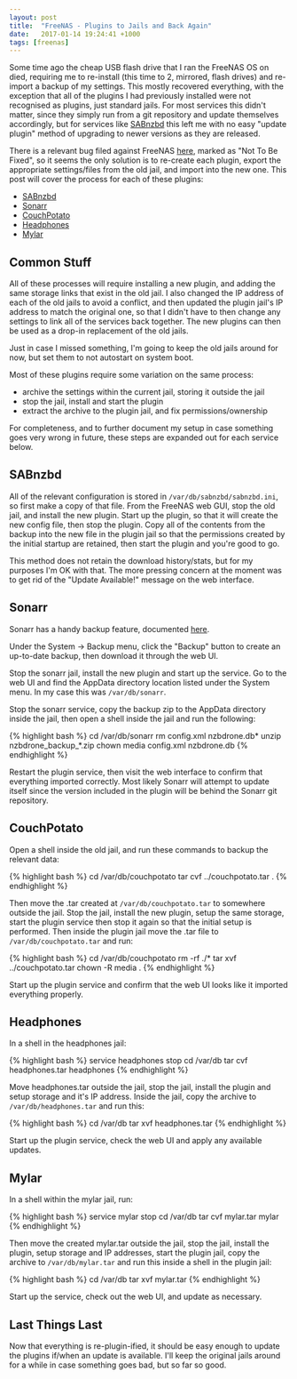 ```yaml
---
layout: post
title:  "FreeNAS - Plugins to Jails and Back Again"
date:   2017-01-14 19:24:41 +1000
tags: [freenas]
---
```


Some time ago the cheap USB flash drive that I ran the FreeNAS OS on died, requiring me to re-install (this time to 2, mirrored, flash drives) and re-import a backup of my settings. This mostly recovered everything, with the exception that all of the plugins I had previously installed were not recognised as plugins, just standard jails. For most services this didn't matter, since they simply run from a git repository and update themselves accordingly, but for services like [SABnzbd](https://sabnzbd.org/) this left me with no easy "update plugin" method of upgrading to newer versions as they are released.

<!--more-->

There is a relevant bug filed against FreeNAS [here](https://bugs.ixsystems.com/issues/7447), marked as "Not To Be Fixed", so it seems the only solution is to re-create each plugin, export the appropriate settings/files from the old jail, and import into the new one. This post will cover the process for each of these plugins:

- [SABnzbd](#sabnzbd)
- [Sonarr](#sonarr)
- [CouchPotato](#couchpotato)
- [Headphones](#headphones)
- [Mylar](#mylar)

## Common Stuff

All of these processes will require installing a new plugin, and adding the same storage links that exist in the old jail. I also changed the IP address of each of the old jails to avoid a conflict, and then updated the plugin jail's IP address to match the original one, so that I didn't have to then change any settings to link all of the services back together. The new plugins can then be used as a drop-in replacement of the old jails.

Just in case I missed something, I'm going to keep the old jails around for now, but set them to not autostart on system boot.

Most of these plugins require some variation on the same process:

- archive the settings within the current jail, storing it outside the jail
- stop the jail, install and start the plugin
- extract the archive to the plugin jail, and fix permissions/ownership

For completeness, and to further document my setup in case something goes very wrong in future, these steps are expanded out for each service below.

<a name="#sabnzbd"/>

## SABnzbd

All of the relevant configuration is stored in `/var/db/sabnzbd/sabnzbd.ini`, so first make a copy of that file. From the FreeNAS web GUI, stop the old jail, and install the new plugin. Start up the plugin, so that it will create the new config file, then stop the plugin. Copy all of the contents from the backup into the new file in the plugin jail so that the permissions created by the initial startup are retained, then start the plugin and you're good to go.

This method does not retain the download history/stats, but for my purposes I'm OK with that. The more pressing concern at the moment was to get rid of the "Update Available!" message on the web interface.

<a name="#sonarr"/>

## Sonarr

Sonarr has a handy backup feature, documented [here](https://github.com/Sonarr/Sonarr/wiki/Backup-and-Restore).

Under the System -> Backup menu, click the "Backup" button to create an up-to-date backup, then download it through the web UI.

Stop the sonarr jail, install the new plugin and start up the service. Go to the web UI and find the AppData directory location listed under the System menu. In my case this was `/var/db/sonarr`.

Stop the sonarr service, copy the backup zip to the AppData directory inside the jail, then open a shell inside the jail and run the following:

{% highlight bash %}
cd /var/db/sonarr
rm config.xml nzbdrone.db*
unzip nzbdrone_backup_*.zip
chown media config.xml nzbdrone.db
{% endhighlight %}

Restart the plugin service, then visit the web interface to confirm that everything imported correctly. Most likely Sonarr will attempt to update itself since the version included in the plugin will be behind the Sonarr git repository.

<a name="#couchpotato"/>

## CouchPotato

Open a shell inside the old jail, and run these commands to backup the relevant data:

{% highlight bash %}
cd /var/db/couchpotato
tar cvf ../couchpotato.tar .
{% endhighlight %}

Then move the .tar created at `/var/db/couchpotato.tar` to somewhere outside the jail. Stop the jail, install the new plugin, setup the same storage, start the plugin service then stop it again so that the initial setup is performed. Then inside the plugin jail move the .tar file to `/var/db/couchpotato.tar` and run:

{% highlight bash %}
cd /var/db/couchpotato
rm -rf ./*
tar xvf ../couchpotato.tar
chown -R media .
{% endhighlight %}

Start up the plugin service and confirm that the web UI looks like it imported everything properly.

<a name="#headphones"/>

## Headphones

In a shell in the headphones jail:

{% highlight bash %}
service headphones stop
cd /var/db
tar cvf headphones.tar headphones
{% endhighlight %}

Move headphones.tar outside the jail, stop the jail, install the plugin and setup storage and it's IP address. Inside the jail, copy the archive to `/var/db/headphones.tar` and run this:

{% highlight bash %}
cd /var/db
tar xvf headphones.tar
{% endhighlight %}

Start up the plugin service, check the web UI and apply any available updates.


<a name="#mylar"/>

## Mylar

In a shell within the mylar jail, run:

{% highlight bash %}
service mylar stop
cd /var/db
tar cvf mylar.tar mylar
{% endhighlight %}

Then move the created mylar.tar outside the jail, stop the jail, install the plugin, setup storage and IP addresses, start the plugin jail, copy the archive to `/var/db/mylar.tar` and run this inside a shell in the plugin jail:

{% highlight bash %}
cd /var/db
tar xvf mylar.tar
{% endhighlight %}

Start up the service, check out the web UI, and update as necessary.

## Last Things Last

Now that everything is re-plugin-ified, it should be easy enough to update the plugins if/when an update is available. I'll keep the original jails around for a while in case something goes bad, but so far so good.
